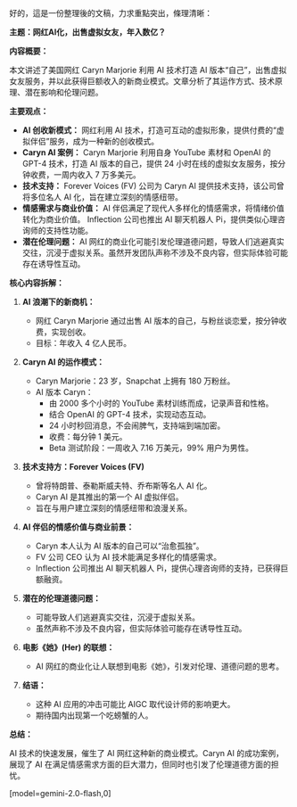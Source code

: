 好的，這是一份整理後的文稿，力求重點突出，條理清晰：

**主题：网红AI化，出售虚拟女友，年入数亿？**

**内容概要：**

本文讲述了美国网红 Caryn Marjorie 利用 AI 技术打造 AI 版本“自己”，出售虚拟女友服务，并以此获得巨额收入的新商业模式。文章分析了其运作方式、技术原理、潜在影响和伦理问题。

**主要观点：**

*   **AI 创收新模式：** 网红利用 AI 技术，打造可互动的虚拟形象，提供付费的“虚拟伴侣”服务，成为一种新的创收模式。
*   **Caryn AI 案例：** Caryn Marjorie 利用自身 YouTube 素材和 OpenAI 的 GPT-4 技术，打造 AI 版本的自己，提供 24 小时在线的虚拟女友服务，按分钟收费，一周内收入 7 万多美元。
*   **技术支持：** Forever Voices (FV) 公司为 Caryn AI 提供技术支持，该公司曾将多位名人 AI 化，旨在建立深刻的情感纽带。
*   **情感需求与商业价值：** AI 伴侣满足了现代人多样化的情感需求，将情绪价值转化为商业价值。 Inflection 公司也推出 AI 聊天机器人 Pi，提供类似心理咨询师的支持性功能。
*   **潜在伦理问题：** AI 网红的商业化可能引发伦理道德问题，导致人们逃避真实交往，沉浸于虚拟关系。虽然开发团队声称不涉及不良内容，但实际体验可能存在诱导性互动。

**核心内容拆解：**

1.  **AI 浪潮下的新商机：**
    *   网红 Caryn Marjorie 通过出售 AI 版本的自己，与粉丝谈恋爱，按分钟收费，实现创收。
    *   目标：年收入 4 亿人民币。

2.  **Caryn AI 的运作模式：**
    *   Caryn Marjorie：23 岁，Snapchat 上拥有 180 万粉丝。
    *   AI 版本 Caryn：
        *   由 2000 多个小时的 YouTube 素材训练而成，记录声音和性格。
        *   结合 OpenAI 的 GPT-4 技术，实现动态互动。
        *   24 小时秒回消息，不会闹脾气，支持端到端加密。
        *   收费：每分钟 1 美元。
        *   Beta 测试阶段：一周收入 7.16 万美元，99% 用户为男性。

3.  **技术支持方：Forever Voices (FV)**
    *   曾将特朗普、泰勒斯威夫特、乔布斯等名人 AI 化。
    *   Caryn AI 是其推出的第一个 AI 虚拟伴侣。
    *   旨在与用户建立深刻的情感纽带和浪漫关系。

4.  **AI 伴侣的情感价值与商业前景：**
    *   Caryn 本人认为 AI 版本的自己可以“治愈孤独”。
    *   FV 公司 CEO 认为 AI 技术能满足多样化的情感需求。
    *   Inflection 公司推出 AI 聊天机器人 Pi，提供心理咨询师的支持，已获得巨额融资。

5.  **潜在的伦理道德问题：**
    *   可能导致人们逃避真实交往，沉浸于虚拟关系。
    *   虽然声称不涉及不良内容，但实际体验可能存在诱导性互动。

6.  **电影《她》(Her) 的联想：**
    *   AI 网红的商业化让人联想到电影《她》，引发对伦理、道德问题的思考。

7.  **结语：**
    *   这种 AI 应用的冲击可能比 AIGC 取代设计师的影响更大。
    *   期待国内出现第一个吃螃蟹的人。

**总结：**

AI 技术的快速发展，催生了 AI 网红这种新的商业模式。Caryn AI 的成功案例，展现了 AI 在满足情感需求方面的巨大潜力，但同时也引发了伦理道德方面的担忧。

[model=gemini-2.0-flash,0]
